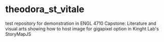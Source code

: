 # theodora_st_vitale
test repository for demonstration in ENGL 4710 Capstone: Literature and visual arts showing how to host image for gigapixel option in Kinght Lab's StoryMapJS
